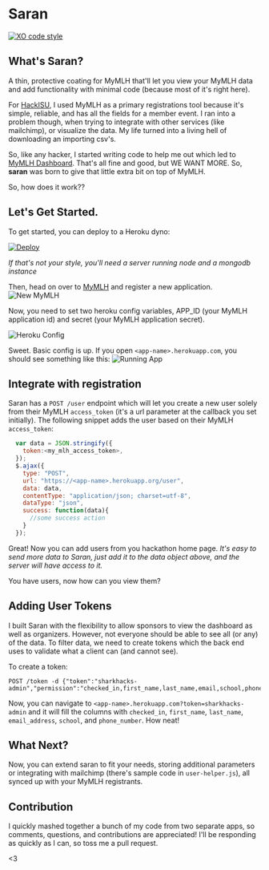 # Saran
[![XO code style](https://img.shields.io/badge/code_style-XO-5ed9c7.svg)](https://github.com/sindresorhus/xo)

## What's Saran?
A thin, protective coating for MyMLH that'll let you view your MyMLH data and add functionality with minimal code (because most of it's right here).

For [HackISU](http://hackisu.org), I used MyMLH as a primary registrations tool because it's simple, reliable, and has all the fields for a member event. I ran into a problem though, when trying to integrate with other services (like mailchimp), or visualize the data. My life turned into a living hell of downloading an importing csv's.

So, like any hacker, I started writing code to help me out which led to [MyMLH Dashboard](https://github.com/ghmeier/my-mlh-dashboard). That's all fine and good, but WE WANT MORE. So, __saran__ was born to give that little extra bit on top of MyMLH.

So, how does it work??

## Let's Get Started.
To get started, you can deploy to a Heroku dyno:

[![Deploy](https://www.herokucdn.com/deploy/button.svg)](https://heroku.com/deploy)

*If that's not your style, you'll need a server running node and a mongodb instance*

Then, head on over to [MyMLH](https://my.mlh.io) and register a new application.
![New MyMLH](https://github.com/ghmeier/saran/blob/master/img/new-my-mlh.png)

Now, you need to set two heroku config variables, APP_ID (your MyMLH application id) and secret (your MyMLH application secret).

![Heroku Config](https://github.com/ghmeier/saran/blob/master/img/config-screen.png)

Sweet. Basic config is up. If you open `<app-name>.herokuapp.com`, you should see something like this:
![Running App](https://github.com/ghmeier/saran/blob/master/img/empty%20screen.png)

## Integrate with registration
Saran has a `POST /user` endpoint which will let you create a new user solely from their MyMLH `access_token` (it's a url parameter at the callback you set initially). The following snippet adds the user based on their MyMLH `access_token`:
```javascript
  var data = JSON.stringify({
    token:<my_mlh_access_token>,
  });
  $.ajax({
    type: "POST",
    url: "https://<app-name>.herokuapp.org/user",
    data: data,
    contentType: "application/json; charset=utf-8",
    dataType: "json",
    success: function(data){
      //some success action
    }
  });
```
Great! Now you can add users from you hackathon home page. *It's easy to send more data to Saran, just add it to the data object above, and the server will have access to it.*

You have users, now how can you view them?

## Adding User Tokens
I built Saran with the flexibility to allow sponsors to view the dashboard as well as organizers. However, not everyone should be able to see all (or any) of the data. To filter data, we need to create tokens which the back end uses to validate what a client can (and cannot see).

To create a token:
```
POST /token -d {"token":"sharkhacks-admin","permission":"checked_in,first_name,last_name,email,school,phone_number"}
```

Now, you can navigate to `<app-name>.herokuapp.com?token=sharkhacks-admin` and it will fill the columns with `checked_in`, `first_name`, `last_name`, `email_address`, `school`, and `phone_number`. How neat!

## What Next?
Now, you can extend saran to fit your needs, storing additional parameters or integrating with mailchimp (there's sample code in `user-helper.js`), all synced up with your MyMLH registrants.

## Contribution
I quickly mashed together a bunch of my code from two separate apps, so comments, questions, and contributions are appreciated! I'll be responding as quickly as I can, so toss me a pull request.

<3

